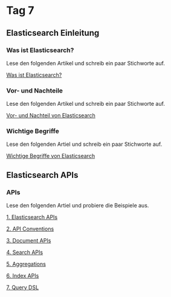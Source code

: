 # Tag 7


## Elasticsearch Einleitung

### Was ist Elasticsearch?

Lese den folgenden Artikel und schreib ein paar Stichworte auf.

[Was ist Elasticsearch?](https://www.javatpoint.com/elasticsearch)

### Vor- und Nachteile

Lese den folgenden Artikel und schreib ein paar Stichworte auf.

[Vor- und Nachteil von Elasticsearch](https://www.javatpoint.com/advantages-and-disadvantages-of-elasticsearch)

### Wichtige Begriffe

Lese den folgenden Artiel und schreib ein paar Stichworte auf.

[Wichtige Begriffe von Elasticsearch](https://www.javatpoint.com/key-concepts-of-elasticsearch)


## Elasticsearch APIs

### APIs

Lese den folgenden Artiel und probiere die Beispiele aus.

[1. Elasticsearch APIs](https://www.javatpoint.com/elasticsearch-apis)

[2. API Conventions](https://www.tutorialspoint.com/elasticsearch/elasticsearch_api_conventions.htm)

[3. Document APIs](https://www.tutorialspoint.com/elasticsearch/elasticsearch_document_apis.htm)

[4. Search APIs](https://www.tutorialspoint.com/elasticsearch/elasticsearch_search_apis.htm)

[5. Aggregations](https://www.tutorialspoint.com/elasticsearch/elasticsearch_aggregations.htm)

[6. Index APIs](https://www.tutorialspoint.com/elasticsearch/elasticsearch_aggregations.htm)

[7. Query DSL](https://www.tutorialspoint.com/elasticsearch/elasticsearch_query_dsl.htm)
